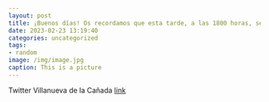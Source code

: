 ```yaml
---
layout: post
title: ¡Buenos días! Os recordamos que esta tarde, a las 1800 horas, se celebra en el C.C. El Molino el I Foro Local de Educación Fina...
date: 2023-02-23 13:19:40
categories: uncategorized
tags:
- random
image: /img/image.jpg
caption: This is a picture
---
```

Twitter Villanueva de la Cañada [link](https://twitter.com/AytoVDLCanada/status/1628667511997714432)
